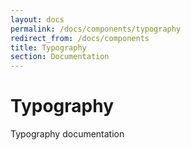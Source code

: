 ```yaml
---
layout: docs
permalink: /docs/components/typography
redirect_from: /docs/components
title: Typography
section: Documentation
---
```


# Typography

Typography documentation
